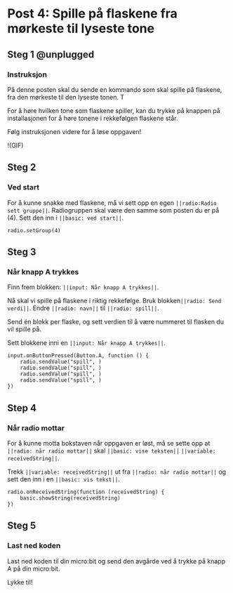 # Post 4: Spille på flaskene fra mørkeste til lyseste tone


## Steg 1 @unplugged

### Instruksjon

På denne posten skal du sende en kommando som skal spille på flaskene, fra den mørkeste til den lyseste tonen. T

For å høre hvilken tone som flaskene spiller, kan du trykke på knappen på installasjonen for å høre tonene i rekkefølgen flaskene står.

Følg instruksjonen videre for å løse oppgaven!

!(GIF)


## Steg 2

### Ved start

For å kunne snakke med flaskene, må vi sett opp en egen ``||radio:Radio sett gruppe||``. Radiogruppen skal være den samme som posten du er på (4). Sett den inn i ``||basic: ved start||``.

```blocks
radio.setGroup(4)
```

## Steg 3

### Når knapp A trykkes

Finn frem blokken: ``||input: Når knapp A trykkes||``.

Nå skal vi spille på flaskene i riktig rekkefølge. Bruk blokken``||radio: Send verdi||``. Endre ``||radio: navn||`` til ``||radio: spill||``. 

Send én blokk per flaske, og sett verdien til å være nummeret til flasken du vil spille på.

Sett blokkene inni en ``||input: Når knapp A trykkes||``.

```blocks
input.onButtonPressed(Button.A, function () {
    radio.sendValue("spill", )
    radio.sendValue("spill", )
    radio.sendValue("spill", )
    radio.sendValue("spill", )
})
```


## Step 4

### Når radio mottar

For å kunne motta bokstaven når oppgaven er løst, må se sette opp at ``||radio: når radio mottar||`` skal ``||basic: vise teksten||`` ``||variable: receivedString||``.

Trekk ``||variable: receivedString||`` ut fra ``||radio: når radio mottar||`` og sett den inn i en ``||basic: vis tekst||``.

```blocks
radio.onReceivedString(function (receivedString) {
    basic.showString(receivedString)
})
```

## Steg 5

### Last ned koden

Last ned koden til din micro:bit og send den avgårde ved å trykke på knapp A på din micro:bit. 

Lykke til!